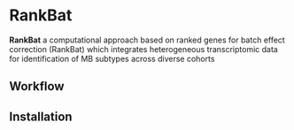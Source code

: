 # RankBat
**RankBat** a computational approach based on ranked genes for batch effect correction (RankBat) which integrates heterogeneous transcriptomic data for identification of MB subtypes across diverse cohorts

## Workflow

## Installation

